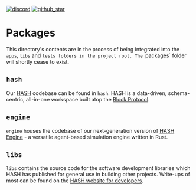 [github_star]: https://github.com/hashintel/hash/tree/main/libs#
[discord]: https://hash.ai/discord?utm_medium=organic&utm_source=github_readme_hash-repo_libs

[![discord](https://img.shields.io/discord/840573247803097118)][discord] [![github_star](https://img.shields.io/github/stars/hashintel/hash?label=Star%20on%20GitHub&style=social)][github_star]

# Packages

This directory's contents are in the process of being integrated into the `apps`, `libs` and `tests folders in the project root. The `packages` folder will shortly cease to exist.

## `hash`

Our [HASH](https://hash.ai/platform/hash) codebase can be found in `hash`. HASH is a data-driven, schema-centric, all-in-one workspace built atop the [Block Protocol](https://blockprotocol.org/).

## `engine`

`engine` houses the codebase of our next-generation version of [HASH Engine](https://hash.ai/platform/engine) - a versatile agent-based simulation engine written in Rust.

## `libs`

`libs` contains the source code for the software development libraries which HASH has published for general use in building other projects. Write-ups of most can be found on the [HASH website for developers](https://hash.dev/).
